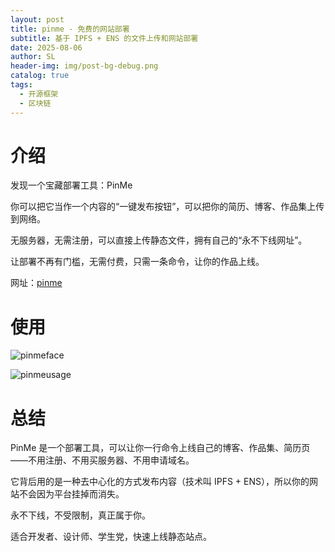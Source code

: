 ```yaml
---
layout: post
title: pinme - 免费的网站部署
subtitle: 基于 IPFS + ENS 的文件上传和网站部署
date: 2025-08-06
author: SL
header-img: img/post-bg-debug.png
catalog: true
tags:
  - 开源框架
  - 区块链
---
```


# 介绍

发现一个宝藏部署工具：PinMe

你可以把它当作一个内容的“一键发布按钮”，可以把你的简历、博客、作品集上传到网络。

无服务器，无需注册，可以直接上传静态文件，拥有自己的“永不下线网址”。

让部署不再有门槛，无需付费，只需一条命令，让你的作品上线。

网址：[pinme](pinme.eth.limo)

# 使用

![pinmeface](https://i.imgur.com/Y8EmfD5.jpeg)

![pinmeusage](https://i.imgur.com/rqdkNk2.jpeg)

# 总结

PinMe 是一个部署工具，可以让你一行命令上线自己的博客、作品集、简历页——不用注册、不用买服务器、不用申请域名。

它背后用的是一种去中心化的方式发布内容（技术叫 IPFS + ENS），所以你的网站不会因为平台挂掉而消失。

永不下线，不受限制，真正属于你。

适合开发者、设计师、学生党，快速上线静态站点。
